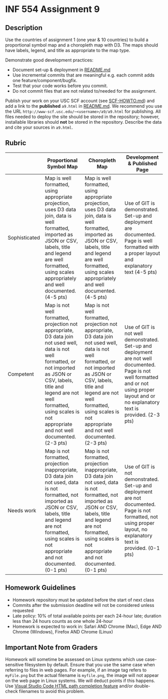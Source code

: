 # INF 554 Assignment 9

## Description

Use the countries of assignment 1 (one year & 10 countries) to build a proportional symbol map and a choropleth map with D3. The maps should have labels, legend, and title as appropriate to the map type.

Demonstrate good development practices:

- Document set-up & deployment in [README.md](README.md)
- Use incremental commits that are meaningful e.g. each commit adds one feature/component/bugfix.
- Test that your code works before you commit.
- Do not commit files that are not related to/needed for the assignment.

Publish your work on your USC SCF account (see [SCF-HOWTO.md](SCF-HOWTO.md)) and add a link to the **published** `a9.html` in [README.md](README.md). We recommend you use the URL `http://www-scf.usc.edu/~<username>/a9/a9.html` for publishing. All files needed to deploy the site should be stored in the repository; however, installable libraries should **not** be stored in the repository. Describe the data and cite your sources in `a9.html`.

## Rubric

|               | Proportional Symbol Map | Choropleth Map | Development & Published Page |
| ------------- | ----------------------- | -------------- | ---------------------------- |
| Sophisticated | Map is well formatted, using appropriate projection, uses D3 data join, data is well formatted, imported as JSON or CSV, labels, title and legend are well formatted, using scales appropriately and well documented. (4-5 pts) | Map is well formatted, using appropriate projection, uses D3 data join, data is well formatted, imported as JSON or CSV, labels, title and legend are well formatted, using scales appropriately and well documented. (4-5 pts) | Use of GIT is demonstrated. Set-up and deployment are documented. Page is well formatted with a proper layout and explanatory text (4-5 pts) |
| Competent     | Map is not well formatted, projection not appropriate, D3 data join not used well, data is not well formatted, or not imported as JSON or CSV, labels, title and legend are not well formatted, using scales is not appropriate and not well documented. (2-3 pts) | Map is not well formatted, projection not appropriate, D3 data join not used well, data is not well formatted, or not imported as JSON or CSV, labels, title and legend are not well formatted, using scales is not appropriate and not well documented. (2-3 pts) | Use of GIT is not well demonstrated. Set-up and deployment are not well documented. Page is not well formatted and or not using proper layout and or no explanatory text is provided. (2-3 pts) |
| Needs work   | Map is not formatted, projection inappropriate, D3 data join not used, data is not formatted, not imported as JSON or CSV, labels, title and legend are not formatted, using scales is not appropriate and not documented. (0-1 pts) | Map is not formatted, projection inappropriate, D3 data join not used, data is not formatted, not imported as JSON or CSV, labels, title and legend are not formatted, using scales is not appropriate and not documented. (0-1 pts) | Use of GIT is not demonstrated. Set-up and deployment are not documented. Page is not formatted, not using proper layout, no explanatory text is provided. (0-1 pts) |

## Homework Guidelines

- Homework repository must be updated before the start of next class
- Commits after the submission deadline will not be considered unless requested
- Late policy: 10% of total available points per each 24-hour late; duration less than 24 hours counts as one whole 24-hour
- Homework is expected to work in: Safari AND Chrome (Mac), Edge AND Chrome (Windows), Firefox AND Chrome (Linux)

## Important Note from Graders

Homework will sometime be assessed on Linux systems which use case-sensitive filesystem by default. Ensure that you use the same case when referring to files in web pages. For example, if an image tag refers to `myFile.png` but the actual filename is `myfile.png`, the image will not appear on the web page in Linux systems. We will deduct points if this happens. Use [Visual Studio Code HTML path completion feature](https://code.visualstudio.com/updates/v1_21#_html-path-completion) and/or double-check filenames to avoid this problem.

